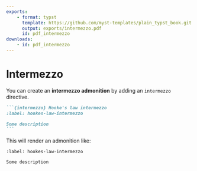 ```yaml
---
exports:
    - format: typst
      template: https://github.com/myst-templates/plain_typst_book.git
      output: exports/intermezzo.pdf
      id: pdf_intermezzo
downloads:
    - id: pdf_intermezzo
---
```


# Intermezzo

You can create an **intermezzo admonition** by adding an `intermezzo` directive.

````markdown
```{intermezzo} Hooke's law intermezzo
:label: hookes-law-intermezzo

Some description
```
````

This will render an admonition like:

```{intermezzo} Hooke's law intermezzo
:label: hookes-law-intermezzo

Some description
```